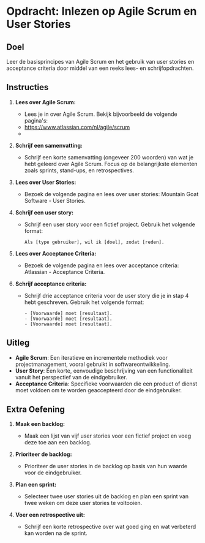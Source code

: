 # Opdracht: Inlezen op Agile Scrum en User Stories

## Doel
Leer de basisprincipes van Agile Scrum en het gebruik van user stories en acceptance criteria door middel van een reeks lees- en schrijfopdrachten.

## Instructies

1. **Lees over Agile Scrum:**
   - Lees je in over Agile Scrum. Bekijk bijvoorbeeld de volgende pagina's:
    - https://www.atlassian.com/nl/agile/scrum
    - 

2. **Schrijf een samenvatting:**
   - Schrijf een korte samenvatting (ongeveer 200 woorden) van wat je hebt geleerd over Agile Scrum. Focus op de belangrijkste elementen zoals sprints, stand-ups, en retrospectives.

3. **Lees over User Stories:**
   - Bezoek de volgende pagina en lees over user stories: Mountain Goat Software - User Stories.

4. **Schrijf een user story:**
   - Schrijf een user story voor een fictief project. Gebruik het volgende format:
     ```
     Als [type gebruiker], wil ik [doel], zodat [reden].
     ```

5. **Lees over Acceptance Criteria:**
   - Bezoek de volgende pagina en lees over acceptance criteria: Atlassian - Acceptance Criteria.

6. **Schrijf acceptance criteria:**
   - Schrijf drie acceptance criteria voor de user story die je in stap 4 hebt geschreven. Gebruik het volgende format:
     ```
     - [Voorwaarde] moet [resultaat].
     - [Voorwaarde] moet [resultaat].
     - [Voorwaarde] moet [resultaat].
     ```

## Uitleg
- **Agile Scrum**: Een iteratieve en incrementele methodiek voor projectmanagement, vooral gebruikt in softwareontwikkeling.
- **User Story**: Een korte, eenvoudige beschrijving van een functionaliteit vanuit het perspectief van de eindgebruiker.
- **Acceptance Criteria**: Specifieke voorwaarden die een product of dienst moet voldoen om te worden geaccepteerd door de eindgebruiker.

## Extra Oefening

1. **Maak een backlog:**
   - Maak een lijst van vijf user stories voor een fictief project en voeg deze toe aan een backlog.

2. **Prioriteer de backlog:**
   - Prioriteer de user stories in de backlog op basis van hun waarde voor de eindgebruiker.

3. **Plan een sprint:**
   - Selecteer twee user stories uit de backlog en plan een sprint van twee weken om deze user stories te voltooien.

4. **Voer een retrospective uit:**
   - Schrijf een korte retrospective over wat goed ging en wat verbeterd kan worden na de sprint.